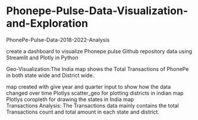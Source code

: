 # Phonepe-Pulse-Data-Visualization-and-Exploration

PhonePe-Pulse-Data-2018-2022-Analysis

create a dashboard to visualize Phonepe pulse Github repository data using Streamlit and Plotly in Python

Geo-Visualization:The India map shows the Total Transactions of PhonePe in both state wide and District wide.

map created with  give year and quarter input to show how the data changed over time
Plotlys scatter_geo for plotting districts in indian map
Plotlys coropleth for drawing the states in India map    
Transactions Analysis: The Transactions data mainly contains the total Transactions count and total amount in each state and district.

